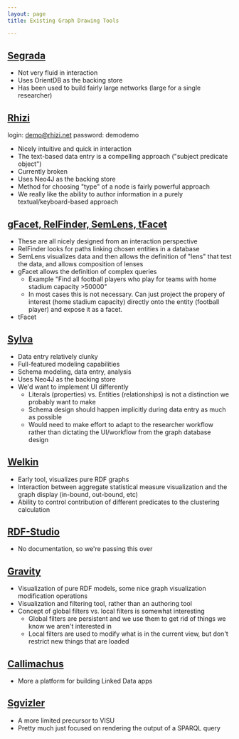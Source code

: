 ```yaml
---
layout: page
title: Existing Graph Drawing Tools

---
```


## [Segrada](http://segrada.org/)
- Not very fluid in interaction
- Uses OrientDB as the backing store
- Has been used to build fairly large networks (large for a single researcher)

## [Rhizi](http://demo.rhizi.net/login)

login: demo@rhizi.net password: demodemo  

- Nicely intuitive and quick in interaction
- The text-based data entry is a compelling approach ("subject  predicate  object")
- Currently broken
- Uses Neo4J as the backing store
- Method for choosing "type" of a node is fairly powerful approach
- We really like the ability to author information in a purely textual/keyboard-based approach

## [gFacet, RelFinder, SemLens, tFacet](http://www.visualdataweb.org/tools.php)  
- These are all nicely designed from an interaction perspective
- RelFinder looks for paths linking chosen entities in a database
- SemLens visualizes data and then allows the definition of "lens" that test the data, and allows composition of lenses
- gFacet allows the definition of complex queries
  - Example "Find all football players who play for teams with home stadium capacity >50000"
  - In most cases this is not necessary. Can just project the propery of interest (home stadium capacity) directly onto the entity (football player) and expose it as a facet.
- tFacet

## [Sylva](http://sylvadb.com/)
- Data entry relatively clunky
- Full-featured modeling capabilities
- Schema modeling, data entry, analysis
- Uses Neo4J as the backing store
- We'd want to implement UI differently
  - Literals (properties) vs. Entities (relationships) is not a distinction we probably want to make
  - Schema design should happen implicitly during data entry as much as possible
  - Would need to make effort to adapt to the researcher workflow rather than dictating the UI/workflow from the graph database design

## [Welkin](http://simile.mit.edu/welkin/) ##
- Early tool, visualizes pure RDF graphs
- Interaction between aggregate statistical measure visualization and the graph display (in-bound, out-bound, etc)
- Ability to control contribution of different predicates to the clustering calculation

## [RDF-Studio](http://www.linkeddatatools.com/rdf-studio) ##
- No documentation, so we're passing this over

## [Gravity](http://semweb.salzburgresearch.at/apps/rdf-gravity/user_doc.html)
- Visualization of pure RDF models, some nice graph visualization modification operations
- Visualization and filtering tool, rather than an authoring tool
- Concept of global filters vs. local filters is somewhat interesting
  - Global filters are persistent and we use them to get rid of things we know we aren't interested in
  - Local filters are used to modify what is in the current view, but don't restrict new things that are loaded

## [Callimachus](http://callimachusproject.org/) ##
- More a platform for building Linked Data apps

## [Sgvizler](http://dev.data2000.no/sgvizler/)
- A more limited precursor to VISU
- Pretty much just focused on rendering the output of a SPARQL query
